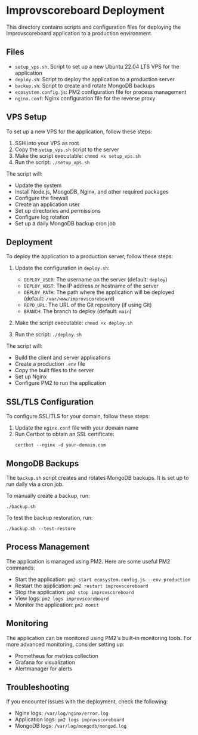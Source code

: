 # Improvscoreboard Deployment

This directory contains scripts and configuration files for deploying the Improvscoreboard application to a production environment.

## Files

- `setup_vps.sh`: Script to set up a new Ubuntu 22.04 LTS VPS for the application
- `deploy.sh`: Script to deploy the application to a production server
- `backup.sh`: Script to create and rotate MongoDB backups
- `ecosystem.config.js`: PM2 configuration file for process management
- `nginx.conf`: Nginx configuration file for the reverse proxy

## VPS Setup

To set up a new VPS for the application, follow these steps:

1. SSH into your VPS as root
2. Copy the `setup_vps.sh` script to the server
3. Make the script executable: `chmod +x setup_vps.sh`
4. Run the script: `./setup_vps.sh`

The script will:
- Update the system
- Install Node.js, MongoDB, Nginx, and other required packages
- Configure the firewall
- Create an application user
- Set up directories and permissions
- Configure log rotation
- Set up a daily MongoDB backup cron job

## Deployment

To deploy the application to a production server, follow these steps:

1. Update the configuration in `deploy.sh`:
   - `DEPLOY_USER`: The username on the server (default: `deploy`)
   - `DEPLOY_HOST`: The IP address or hostname of the server
   - `DEPLOY_PATH`: The path where the application will be deployed (default: `/var/www/improvscoreboard`)
   - `REPO_URL`: The URL of the Git repository (if using Git)
   - `BRANCH`: The branch to deploy (default: `main`)

2. Make the script executable: `chmod +x deploy.sh`

3. Run the script: `./deploy.sh`

The script will:
- Build the client and server applications
- Create a production `.env` file
- Copy the built files to the server
- Set up Nginx
- Configure PM2 to run the application

## SSL/TLS Configuration

To configure SSL/TLS for your domain, follow these steps:

1. Update the `nginx.conf` file with your domain name
2. Run Certbot to obtain an SSL certificate:
   ```
   certbot --nginx -d your-domain.com
   ```

## MongoDB Backups

The `backup.sh` script creates and rotates MongoDB backups. It is set up to run daily via a cron job.

To manually create a backup, run:
```
./backup.sh
```

To test the backup restoration, run:
```
./backup.sh --test-restore
```

## Process Management

The application is managed using PM2. Here are some useful PM2 commands:

- Start the application: `pm2 start ecosystem.config.js --env production`
- Restart the application: `pm2 restart improvscoreboard`
- Stop the application: `pm2 stop improvscoreboard`
- View logs: `pm2 logs improvscoreboard`
- Monitor the application: `pm2 monit`

## Monitoring

The application can be monitored using PM2's built-in monitoring tools. For more advanced monitoring, consider setting up:

- Prometheus for metrics collection
- Grafana for visualization
- Alertmanager for alerts

## Troubleshooting

If you encounter issues with the deployment, check the following:

- Nginx logs: `/var/log/nginx/error.log`
- Application logs: `pm2 logs improvscoreboard`
- MongoDB logs: `/var/log/mongodb/mongod.log`